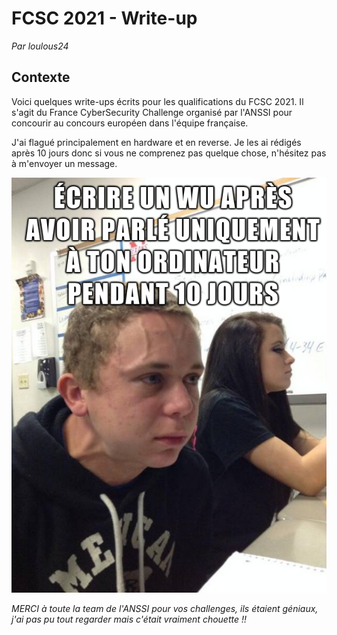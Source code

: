 # **FCSC 2021 - Write-up**

*Par loulous24*

## **Contexte**

Voici quelques write-ups écrits pour les qualifications du FCSC 2021. Il s'agit du France CyberSecurity Challenge organisé par l'ANSSI pour concourir au concours européen dans l'équipe française.

J'ai flagué principalement en hardware et en reverse. Je les ai rédigés après 10 jours donc si vous ne comprenez pas quelque chose, n'hésitez pas à m'envoyer un message.

![Meme écriture WU](images/WU_ecriture.png)

*MERCI à toute la team de l'ANSSI pour vos challenges, ils étaient géniaux, j'ai pas pu tout regarder mais c'était vraiment chouette !!*
